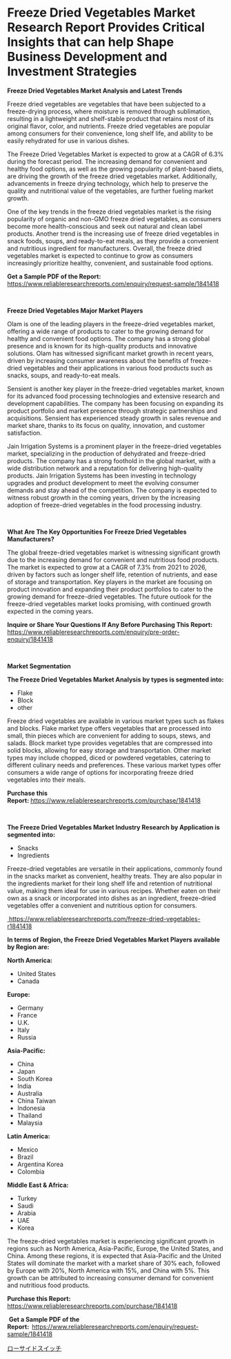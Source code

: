 <p><h1>Freeze Dried Vegetables Market Research Report Provides Critical Insights that can help Shape Business Development and Investment Strategies</h1></p><p><strong>Freeze Dried Vegetables Market Analysis and Latest Trends</strong></p>
<p><p>Freeze dried vegetables are vegetables that have been subjected to a freeze-drying process, where moisture is removed through sublimation, resulting in a lightweight and shelf-stable product that retains most of its original flavor, color, and nutrients. Freeze dried vegetables are popular among consumers for their convenience, long shelf life, and ability to be easily rehydrated for use in various dishes.</p><p>The Freeze Dried Vegetables Market is expected to grow at a CAGR of 6.3% during the forecast period. The increasing demand for convenient and healthy food options, as well as the growing popularity of plant-based diets, are driving the growth of the freeze dried vegetables market. Additionally, advancements in freeze drying technology, which help to preserve the quality and nutritional value of the vegetables, are further fueling market growth.</p><p>One of the key trends in the freeze dried vegetables market is the rising popularity of organic and non-GMO freeze dried vegetables, as consumers become more health-conscious and seek out natural and clean label products. Another trend is the increasing use of freeze dried vegetables in snack foods, soups, and ready-to-eat meals, as they provide a convenient and nutritious ingredient for manufacturers. Overall, the freeze dried vegetables market is expected to continue to grow as consumers increasingly prioritize healthy, convenient, and sustainable food options.</p></p>
<p><strong>Get a Sample PDF of the Report:&nbsp;</strong> <a href="https://www.reliableresearchreports.com/enquiry/request-sample/1841418">https://www.reliableresearchreports.com/enquiry/request-sample/1841418</a></p>
<p>&nbsp;</p>
<p><strong>Freeze Dried Vegetables Major Market Players</strong></p>
<p><p>Olam is one of the leading players in the freeze-dried vegetables market, offering a wide range of products to cater to the growing demand for healthy and convenient food options. The company has a strong global presence and is known for its high-quality products and innovative solutions. Olam has witnessed significant market growth in recent years, driven by increasing consumer awareness about the benefits of freeze-dried vegetables and their applications in various food products such as snacks, soups, and ready-to-eat meals.</p><p>Sensient is another key player in the freeze-dried vegetables market, known for its advanced food processing technologies and extensive research and development capabilities. The company has been focusing on expanding its product portfolio and market presence through strategic partnerships and acquisitions. Sensient has experienced steady growth in sales revenue and market share, thanks to its focus on quality, innovation, and customer satisfaction.</p><p>Jain Irrigation Systems is a prominent player in the freeze-dried vegetables market, specializing in the production of dehydrated and freeze-dried products. The company has a strong foothold in the global market, with a wide distribution network and a reputation for delivering high-quality products. Jain Irrigation Systems has been investing in technology upgrades and product development to meet the evolving consumer demands and stay ahead of the competition. The company is expected to witness robust growth in the coming years, driven by the increasing adoption of freeze-dried vegetables in the food processing industry.</p></p>
<p>&nbsp;</p>
<p><strong>What Are The Key Opportunities For Freeze Dried Vegetables Manufacturers?</strong></p>
<p><p>The global freeze-dried vegetables market is witnessing significant growth due to the increasing demand for convenient and nutritious food products. The market is expected to grow at a CAGR of 7.3% from 2021 to 2026, driven by factors such as longer shelf life, retention of nutrients, and ease of storage and transportation. Key players in the market are focusing on product innovation and expanding their product portfolios to cater to the growing demand for freeze-dried vegetables. The future outlook for the freeze-dried vegetables market looks promising, with continued growth expected in the coming years.</p></p>
<p><strong>Inquire or Share Your Questions If Any Before Purchasing This Report:</strong> <a href="https://www.reliableresearchreports.com/enquiry/pre-order-enquiry/1841418">https://www.reliableresearchreports.com/enquiry/pre-order-enquiry/1841418</a></p>
<p>&nbsp;</p>
<p><strong>Market Segmentation</strong></p>
<p><strong>The Freeze Dried Vegetables Market Analysis by types is segmented into:</strong></p>
<p><ul><li>Flake</li><li>Block</li><li>other</li></ul></p>
<p><p>Freeze dried vegetables are available in various market types such as flakes and blocks. Flake market type offers vegetables that are processed into small, thin pieces which are convenient for adding to soups, stews, and salads. Block market type provides vegetables that are compressed into solid blocks, allowing for easy storage and transportation. Other market types may include chopped, diced or powdered vegetables, catering to different culinary needs and preferences. These various market types offer consumers a wide range of options for incorporating freeze dried vegetables into their meals.</p></p>
<p><strong>Purchase this Report:&nbsp;</strong><a href="https://www.reliableresearchreports.com/purchase/1841418">https://www.reliableresearchreports.com/purchase/1841418</a></p>
<p>&nbsp;</p>
<p><strong>The Freeze Dried Vegetables Market Industry Research by Application is segmented into:</strong></p>
<p><ul><li>Snacks</li><li>Ingredients</li></ul></p>
<p><p>Freeze-dried vegetables are versatile in their applications, commonly found in the snacks market as convenient, healthy treats. They are also popular in the ingredients market for their long shelf life and retention of nutritional value, making them ideal for use in various recipes. Whether eaten on their own as a snack or incorporated into dishes as an ingredient, freeze-dried vegetables offer a convenient and nutritious option for consumers.</p></p>
<p><a href="https://www.reliableresearchreports.com/freeze-dried-vegetables-r1841418">&nbsp;https://www.reliableresearchreports.com/freeze-dried-vegetables-r1841418</a></p>
<p><strong>In terms of Region, the Freeze Dried Vegetables Market Players available by Region are:</strong></p>
<p>
    <p> <strong> North America: </strong>
        <ul>
            <li>United States</li>
            <li>Canada</li>
        </ul>
        </p> 
    <p> <strong> Europe: </strong>
        <ul>
            <li>Germany</li>
            <li>France</li>
            <li>U.K.</li>
            <li>Italy</li>
            <li>Russia</li>
        </ul>
        </p> 
    <p> <strong> Asia-Pacific: </strong>
        <ul>
            <li>China</li>
            <li>Japan</li>
            <li>South Korea</li>
            <li>India</li>
            <li>Australia</li>
            <li>China Taiwan</li>
            <li>Indonesia</li>
            <li>Thailand</li>
            <li>Malaysia</li>
        </ul>
        </p> 
    <p> <strong> Latin America: </strong>
        <ul>
            <li>Mexico</li>
            <li>Brazil</li>
            <li>Argentina Korea</li>
            <li>Colombia</li>
        </ul>
        </p> 
    <p> <strong> Middle East & Africa: </strong>
        <ul>
            <li>Turkey</li>
            <li>Saudi</li>
            <li>Arabia</li>
            <li>UAE</li>
            <li>Korea</li>
        </ul>
    </p>
    </p>
<p><p>The freeze-dried vegetables market is experiencing significant growth in regions such as North America, Asia-Pacific, Europe, the United States, and China. Among these regions, it is expected that Asia-Pacific and the United States will dominate the market with a market share of 30% each, followed by Europe with 20%, North America with 15%, and China with 5%. This growth can be attributed to increasing consumer demand for convenient and nutritious food products.</p></p>
<p><strong>Purchase this Report: </strong><a href="https://www.reliableresearchreports.com/purchase/1841418">https://www.reliableresearchreports.com/purchase/1841418</a></p>
<p>&nbsp;<strong>Get a Sample PDF of the Report:&nbsp;&nbsp;</strong><a href="https://www.reliableresearchreports.com/enquiry/request-sample/1841418">https://www.reliableresearchreports.com/enquiry/request-sample/1841418</a></p>
<p><strong></strong></p>
<p><p><a href="https://medium.com/@lucasrandall2020/%E3%83%AD%E3%83%BC%E3%82%B5%E3%82%A4%E3%83%89%E3%82%B9%E3%82%A4%E3%83%83%E3%83%81%E5%B8%82%E5%A0%B4%E3%81%AE%E5%88%86%E6%9E%90-%E3%82%B0%E3%83%AD%E3%83%BC%E3%83%90%E3%83%AB%E7%94%A3%E6%A5%AD%E3%81%AE%E5%B1%95%E6%9C%9B%E3%81%A8%E4%BA%88%E6%B8%AC-2024%E5%B9%B4%E3%81%8B%E3%82%892031%E5%B9%B4-b767c59fd6db">ローサイドスイッチ</a></p></p>